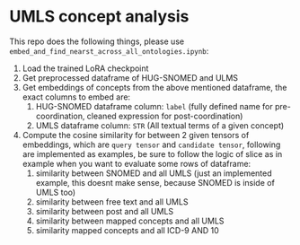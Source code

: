 # UMLS concept analysis
This repo does the following things, please use `embed_and_find_nearst_across_all_ontologies.ipynb`:  
1. Load the trained LoRA checkpoint
2. Get preprocessed dataframe of HUG-SNOMED and ULMS 
3. Get embeddings of concepts from the above mentioned dataframe, the exact columns to embed are: 
   1. HUG-SNOMED dataframe column: `label` (fully defined name for pre-coordination, cleaned expression for post-coordination)
   2. UMLS dataframe column: `STR` (All textual terms of a given concept)
4. Compute the cosine similarity for between 2 given tensors of embeddings, which are ``query tensor`` and ``candidate tensor``, following are implemented as examples, be sure to follow the logic of slice as in example when you want to evaluate some rows of dataframe:
   1. similarity between SNOMED and all UMLS (just an implemented example, this doesnt make sense, because SNOMED is inside of UMLS too)
   2. similarity between free text and all UMLS
   3. similarity between post and all UMLS
   4. similarity between mapped concepts and all UMLS
   5. similarity mapped concepts and all ICD-9 AND 10